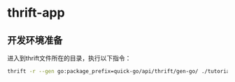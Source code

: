 # thrift-app

## 开发环境准备

进入到thrift文件所在的目录，执行以下指令：

```bash
thrift -r --gen go:package_prefix=quick-go/api/thrift/gen-go/ ./tutorial.thrift
```

